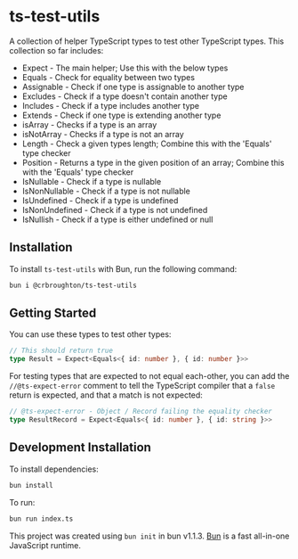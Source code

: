 # ts-test-utils

A collection of helper TypeScript types to test other TypeScript types. This collection so far includes:

- Expect - The main helper; Use this with the below types
- Equals - Check for equality between two types
- Assignable - Check if one type is assignable to another type
- Excludes - Check if a type doesn't contain another type
- Includes - Check if a type includes another type
- Extends - Check if one type is extending another type
- isArray - Checks if a type is an array
- isNotArray - Checks if a type is not an array
- Length - Check a given types length; Combine this with the 'Equals' type checker
- Position - Returns a type in the given position of an array; Combine this with the 'Equals' type checker
- IsNullable - Check if a type is nullable
- IsNonNullable - Check if a type is not nullable
- IsUndefined - Check if a type is undefined
- IsNonUndefined - Check if a type is not undefined
- IsNullish - Check if a type is either undefined or null

## Installation

To install `ts-test-utils` with Bun, run the following command:

```bash
bun i @crbroughton/ts-test-utils
```

## Getting Started

You can use these types to test other types:

```typescript
// This should return true
type Result = Expect<Equals<{ id: number }, { id: number }>>
```

For testing types that are expected to not equal each-other, you can
add the `//@ts-expect-error` comment to tell the TypeScript compiler
that a `false` return is expected, and that a match is not expected:

```typescript
// @ts-expect-error - Object / Record failing the equality checker
type ResultRecord = Expect<Equals<{ id: number }, { id: string }>>
```

## Development Installation

To install dependencies:

```bash
bun install
```

To run:

```bash
bun run index.ts
```

This project was created using `bun init` in bun v1.1.3. [Bun](https://bun.sh) is a fast all-in-one JavaScript runtime.
